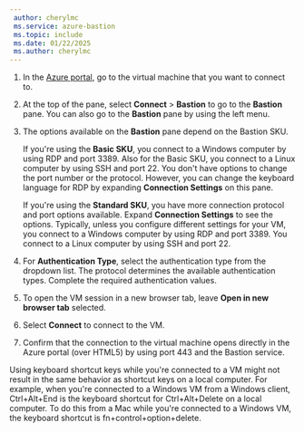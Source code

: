 ```yaml
---
 author: cherylmc
 ms.service: azure-bastion
 ms.topic: include
 ms.date: 01/22/2025
 ms.author: cherylmc
---
```


1. In the [Azure portal](https://portal.azure.com), go to the virtual machine that you want to connect to. 
1. At the top of the pane, select **Connect** > **Bastion** to go to the **Bastion** pane. You can also go to the **Bastion** pane by using the left menu.
1. The options available on the **Bastion** pane depend on the Bastion SKU.

   If you're using the **Basic SKU**, you connect to a Windows computer by using RDP and port 3389. Also for the Basic SKU, you connect to a Linux computer by using SSH and port 22. You don't have options to change the port number or the protocol. However, you can change the keyboard language for RDP by expanding **Connection Settings** on this pane.

   If you're using the **Standard SKU**, you have more connection protocol and port options available. Expand **Connection Settings** to see the options. Typically, unless you configure different settings for your VM, you connect to a Windows computer by using RDP and port 3389. You connect to a Linux computer by using SSH and port 22.

1. For **Authentication Type**, select the authentication type from the dropdown list. The protocol determines the available authentication types. Complete the required authentication values.

1. To open the VM session in a new browser tab, leave **Open in new browser tab** selected.
1. Select **Connect** to connect to the VM.
1. Confirm that the connection to the virtual machine opens directly in the Azure portal (over HTML5) by using port 443 and the Bastion service.

Using keyboard shortcut keys while you're connected to a VM might not result in the same behavior as shortcut keys on a local computer. For example, when you're connected to a Windows VM from a Windows client, Ctrl+Alt+End is the keyboard shortcut for Ctrl+Alt+Delete on a local computer. To do this from a Mac while you're connected to a Windows VM, the keyboard shortcut is fn+control+option+delete.